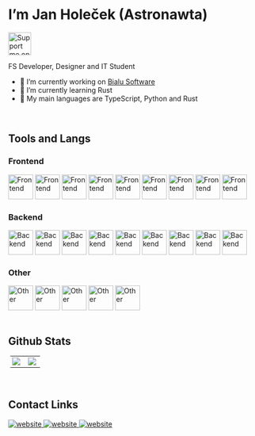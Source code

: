 # <div> I’m Jan Holeček (Astronawta)</div>  
  
<a href='https://ko-fi.com/astronawta' target='_blank'>
<img height='35' style='border:0px;height:46px;' src='https://media.discordapp.net/attachments/795729491971670027/1194686324431667320/image.png?ex=65b14157&is=659ecc57&hm=c95eec50b9ee4b3508cb8019fe42f6c2555763eaddac165e30ff964f47113dc6&=&format=webp&quality=lossless&width=1440&height=319' border='0' alt='Support me on Ko-fi' /> 
</a>

FS Developer, Designer and IT Student  
- 🔭 I’m currently working on [Bialu Software](https://github.com/Bialu-Software)  
- 🌱 I’m currently learning Rust
- 🧻 My main languages are TypeScript, Python and Rust
<br/>  

## Tools and Langs

### <div>Frontend</div>
<div>
<img src="https://skillicons.dev/icons?i=css&perline=1" alt="Frontend" height="50" /> 
<img src="https://skillicons.dev/icons?i=sass&perline=1" alt="Frontend" height="50" /> 
<img src="https://skillicons.dev/icons?i=tailwind&perline=1" alt="Frontend" height="50" /> 
<img src="https://skillicons.dev/icons?i=html&perline=1" alt="Frontend" height="50" /> 
<img src="https://skillicons.dev/icons?i=javascript&perline=1" alt="Frontend" height="50" />
<img src="https://skillicons.dev/icons?i=typescript&perline=1" alt="Frontend" height="50" /> 
<img src="https://skillicons.dev/icons?i=jquery&perline=1" alt="Frontend" height="50" /> 
<img src="https://skillicons.dev/icons?i=vue&perline=1" alt="Frontend" height="50" /> 
<img src="https://skillicons.dev/icons?i=nuxt&perline=1" alt="Frontend" height="50" /> 
</div>


### <div>Backend</div>
<div>
<img src="https://skillicons.dev/icons?i=javascript&perline=1" alt="Backend" height="50" /> 
<img src="https://skillicons.dev/icons?i=typescript&perline=1" alt="Backend" height="50" /> 
<img src="https://skillicons.dev/icons?i=nodejs&perline=1" alt="Backend" height="50" /> 
<img src="https://skillicons.dev/icons?i=express&perline=1" alt="Backend" height="50" /> 
<img src="https://skillicons.dev/icons?i=python&perline=1" alt="Backend" height="50" /> 
<img src="https://skillicons.dev/icons?i=rust&perline=1" alt="Backend" height="50" /> 
<img src="https://skillicons.dev/icons?i=php&perline=1" alt="Backend" height="50" /> 
<img src="https://skillicons.dev/icons?i=mongo&perline=1" alt="Backend" height="50" /> 
<img src="https://skillicons.dev/icons?i=mysql&perline=1" alt="Backend" height="50" /> 
</div>

### <div>Other</div>
<div>
<img src="https://skillicons.dev/icons?i=figma&perline=1" alt="Other" height="50" />
<img src="https://skillicons.dev/icons?i=idea&perline=1" alt="Other" height="50" />
<img src="https://skillicons.dev/icons?i=linux&perline=1" alt="Other" height="50" />
<img src="https://skillicons.dev/icons?i=md&perline=1" alt="Other" height="50" />
<img src="https://skillicons.dev/icons?i=git&perline=1" alt="Other" height="50" />
</div>

<br/>   

## Github Stats  
<table style="border-radius:6px;" >
  <tr>
    <td align="center" style="padding=0;width=50%;">
      <img align="center" style="padding=0;" src="https://github-readme-stats.vercel.app/api?username=jan-holecek&show_icons=true&title_color=ffffff&text_color=ffffff&bg_color=00000000&hide_border=true&icon_color=9C7967&hide_title=true&count_private=true" />
    </td>
    <td align="center" style="padding=0;width=50%;">
      <img align="center" style="padding=0;" src="https://grs.quantumly.dev/api/top-langs/?username=jan-holecek&layout=compact&show_icons=false&title_color=ffffff&text_color=ffffff&bg_color=00000000&hide_border=true&icon_color=9C7967&count_private=true" />
    </td>
  </tr>
  
</table>

<br/> 

## Contact Links
<div>
<a href="https://github.com/jan-holecek" target="_blank">
<img src=https://img.shields.io/badge/Github-9C7967.svg?&style=for-the-badge&logo=website&logoColor=white&background-color=black alt=website style="margin-bottom: 5px;" />
</a>
<a href="https://instagram.com/_jan.holecek_" target="_blank">
<img src=https://img.shields.io/badge/Instagram-9C7967.svg?&style=for-the-badge&logo=websitem&logoColor=white alt=website style="margin-bottom: 5px;" />
</a>  
<a href="https://lookup.guru/717416755214942238" target="_blank">
<img src=https://img.shields.io/badge/Discord-9C7967.svg?&style=for-the-badge&logo=websitem&logoColor=white alt=website style="margin-bottom: 5px;" />
</a>
</div>  
